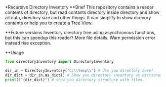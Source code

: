 *Recursive Directory Inventory
**Brief
This repository contains a reader contents of directory, but read contants directory inside directory and show all data, directory size and other things.
It can simplify to show direcory contents or help you to create a Tree View.

**Future versions
Inventory directory tree using asynchronous functions, but this can speedup this reader?
More file details.
Warn permission error instead rise exception.

**Usage
```Python
from directoryInventory import DirectoryInventory

dir_in = DirectoryInventory("C:\\temp\\") # Use you directory here!
dir_dict = dir_in.as_dict() # Show you directory inventory as dictionary.
print(f"{dir_dict}") # Show you directory structure with files.
```

